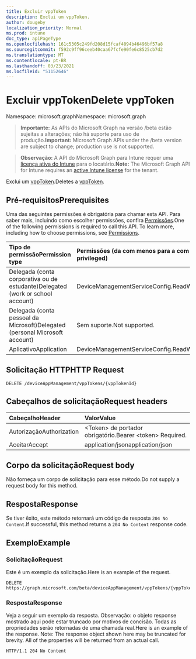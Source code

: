 ```yaml
---
title: Excluir vppToken
description: Exclui um vppToken.
author: dougeby
localization_priority: Normal
ms.prod: intune
doc_type: apiPageType
ms.openlocfilehash: 161c5305c249fd208d15fcaf4094b46496bf57a8
ms.sourcegitcommit: f592c9ff96ceeb40caa67fcfe90fe6c8525cb7d2
ms.translationtype: MT
ms.contentlocale: pt-BR
ms.lasthandoff: 03/23/2021
ms.locfileid: "51152646"
---
```

# <a name="delete-vpptoken"></a><span data-ttu-id="b4c64-103">Excluir vppToken</span><span class="sxs-lookup"><span data-stu-id="b4c64-103">Delete vppToken</span></span>

<span data-ttu-id="b4c64-104">Namespace: microsoft.graph</span><span class="sxs-lookup"><span data-stu-id="b4c64-104">Namespace: microsoft.graph</span></span>

> <span data-ttu-id="b4c64-105">**Importante:** As APIs do Microsoft Graph na versão /beta estão sujeitas a alterações; não há suporte para uso de produção.</span><span class="sxs-lookup"><span data-stu-id="b4c64-105">**Important:** Microsoft Graph APIs under the /beta version are subject to change; production use is not supported.</span></span>

> <span data-ttu-id="b4c64-106">**Observação:** A API do Microsoft Graph para Intune requer uma [licença ativa do Intune](https://go.microsoft.com/fwlink/?linkid=839381) para o locatário.</span><span class="sxs-lookup"><span data-stu-id="b4c64-106">**Note:** The Microsoft Graph API for Intune requires an [active Intune license](https://go.microsoft.com/fwlink/?linkid=839381) for the tenant.</span></span>

<span data-ttu-id="b4c64-107">Exclui um [vppToken](../resources/intune-onboarding-vpptoken.md).</span><span class="sxs-lookup"><span data-stu-id="b4c64-107">Deletes a [vppToken](../resources/intune-onboarding-vpptoken.md).</span></span>

## <a name="prerequisites"></a><span data-ttu-id="b4c64-108">Pré-requisitos</span><span class="sxs-lookup"><span data-stu-id="b4c64-108">Prerequisites</span></span>
<span data-ttu-id="b4c64-p101">Uma das seguintes permissões é obrigatória para chamar esta API. Para saber mais, incluindo como escolher permissões, confira [Permissões](/graph/permissions-reference).</span><span class="sxs-lookup"><span data-stu-id="b4c64-p101">One of the following permissions is required to call this API. To learn more, including how to choose permissions, see [Permissions](/graph/permissions-reference).</span></span>

|<span data-ttu-id="b4c64-111">Tipo de permissão</span><span class="sxs-lookup"><span data-stu-id="b4c64-111">Permission type</span></span>|<span data-ttu-id="b4c64-112">Permissões (da com menos para a com mais privilégios)</span><span class="sxs-lookup"><span data-stu-id="b4c64-112">Permissions (from least to most privileged)</span></span>|
|:---|:---|
|<span data-ttu-id="b4c64-113">Delegada (conta corporativa ou de estudante)</span><span class="sxs-lookup"><span data-stu-id="b4c64-113">Delegated (work or school account)</span></span>|<span data-ttu-id="b4c64-114">DeviceManagementServiceConfig.ReadWrite.All</span><span class="sxs-lookup"><span data-stu-id="b4c64-114">DeviceManagementServiceConfig.ReadWrite.All</span></span>|
|<span data-ttu-id="b4c64-115">Delegada (conta pessoal da Microsoft)</span><span class="sxs-lookup"><span data-stu-id="b4c64-115">Delegated (personal Microsoft account)</span></span>|<span data-ttu-id="b4c64-116">Sem suporte.</span><span class="sxs-lookup"><span data-stu-id="b4c64-116">Not supported.</span></span>|
|<span data-ttu-id="b4c64-117">Aplicativo</span><span class="sxs-lookup"><span data-stu-id="b4c64-117">Application</span></span>|<span data-ttu-id="b4c64-118">DeviceManagementServiceConfig.ReadWrite.All</span><span class="sxs-lookup"><span data-stu-id="b4c64-118">DeviceManagementServiceConfig.ReadWrite.All</span></span>|

## <a name="http-request"></a><span data-ttu-id="b4c64-119">Solicitação HTTP</span><span class="sxs-lookup"><span data-stu-id="b4c64-119">HTTP Request</span></span>
<!-- {
  "blockType": "ignored"
}
-->
``` http
DELETE /deviceAppManagement/vppTokens/{vppTokenId}
```

## <a name="request-headers"></a><span data-ttu-id="b4c64-120">Cabeçalhos de solicitação</span><span class="sxs-lookup"><span data-stu-id="b4c64-120">Request headers</span></span>
|<span data-ttu-id="b4c64-121">Cabeçalho</span><span class="sxs-lookup"><span data-stu-id="b4c64-121">Header</span></span>|<span data-ttu-id="b4c64-122">Valor</span><span class="sxs-lookup"><span data-stu-id="b4c64-122">Value</span></span>|
|:---|:---|
|<span data-ttu-id="b4c64-123">Autorização</span><span class="sxs-lookup"><span data-stu-id="b4c64-123">Authorization</span></span>|<span data-ttu-id="b4c64-124">&lt;Token&gt; de portador obrigatório.</span><span class="sxs-lookup"><span data-stu-id="b4c64-124">Bearer &lt;token&gt; Required.</span></span>|
|<span data-ttu-id="b4c64-125">Aceitar</span><span class="sxs-lookup"><span data-stu-id="b4c64-125">Accept</span></span>|<span data-ttu-id="b4c64-126">application/json</span><span class="sxs-lookup"><span data-stu-id="b4c64-126">application/json</span></span>|

## <a name="request-body"></a><span data-ttu-id="b4c64-127">Corpo da solicitação</span><span class="sxs-lookup"><span data-stu-id="b4c64-127">Request body</span></span>
<span data-ttu-id="b4c64-128">Não forneça um corpo de solicitação para esse método.</span><span class="sxs-lookup"><span data-stu-id="b4c64-128">Do not supply a request body for this method.</span></span>

## <a name="response"></a><span data-ttu-id="b4c64-129">Resposta</span><span class="sxs-lookup"><span data-stu-id="b4c64-129">Response</span></span>
<span data-ttu-id="b4c64-130">Se tiver êxito, este método retornará um código de resposta `204 No Content`.</span><span class="sxs-lookup"><span data-stu-id="b4c64-130">If successful, this method returns a `204 No Content` response code.</span></span>

## <a name="example"></a><span data-ttu-id="b4c64-131">Exemplo</span><span class="sxs-lookup"><span data-stu-id="b4c64-131">Example</span></span>

### <a name="request"></a><span data-ttu-id="b4c64-132">Solicitação</span><span class="sxs-lookup"><span data-stu-id="b4c64-132">Request</span></span>
<span data-ttu-id="b4c64-133">Este é um exemplo da solicitação.</span><span class="sxs-lookup"><span data-stu-id="b4c64-133">Here is an example of the request.</span></span>
``` http
DELETE https://graph.microsoft.com/beta/deviceAppManagement/vppTokens/{vppTokenId}
```

### <a name="response"></a><span data-ttu-id="b4c64-134">Resposta</span><span class="sxs-lookup"><span data-stu-id="b4c64-134">Response</span></span>
<span data-ttu-id="b4c64-p102">Veja a seguir um exemplo da resposta. Observação: o objeto response mostrado aqui pode estar truncado por motivos de concisão. Todas as propriedades serão retornadas de uma chamada real.</span><span class="sxs-lookup"><span data-stu-id="b4c64-p102">Here is an example of the response. Note: The response object shown here may be truncated for brevity. All of the properties will be returned from an actual call.</span></span>
``` http
HTTP/1.1 204 No Content
```





